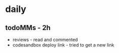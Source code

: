 # daily

## todoMMs - 2h
* reviews - read and commented
* codesandbox deploy link - tried to get a new link
